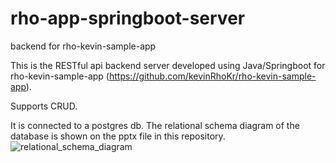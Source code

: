 # rho-app-springboot-server
 backend for rho-kevin-sample-app

This is the RESTful api backend server developed using Java/Springboot for rho-kevin-sample-app (https://github.com/kevinRhoKr/rho-kevin-sample-app).

Supports CRUD.

It is connected to a postgres db. 
The relational schema diagram of the database is shown on the pptx file in this repository. 
![relational_schema_diagram](https://user-images.githubusercontent.com/22257075/174131591-6447917e-2402-4adc-bc27-887ab2f55f12.png)
